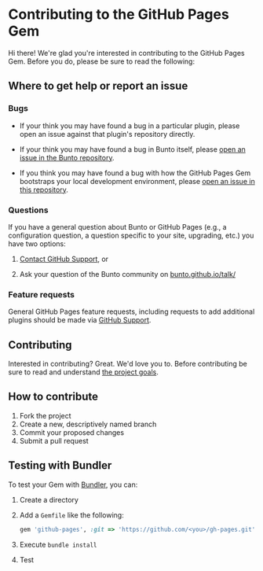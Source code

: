 # Contributing to the GitHub Pages Gem

Hi there! We're glad you're interested in contributing to the GitHub Pages Gem. Before you do, please be sure to read the following:

## Where to get help or report an issue

### Bugs

* If your think you may have found a bug in a particular plugin, please open an issue against that plugin's repository directly.

* If your think you may have found a bug in Bunto itself, please [open an issue in the Bunto repository](https://github.com/bunto/bunto/issues/new).

* If you think you may have found a bug with how the GitHub Pages Gem bootstraps your local development environment, please [open an issue in this repository](https://github.com/bunto/gh-pages/issues/new).

### Questions

If you have a general question about Bunto or GitHub Pages (e.g., a configuration question, a question specific to your site, upgrading, etc.) you have two options:

1. [Contact GitHub Support](https://github.com/contact?form%5Bsubject%5D=GitHub%20Pages%20and%20Bunto), or

2. Ask your question of the Bunto community on [bunto.github.io/talk/](https://bunto.github.io/talk/)

### Feature requests

General GitHub Pages feature requests, including requests to add additional plugins should be made via [GitHub Support](https://github.com/contact?form%5Bsubject%5D=GitHub%20Pages%20Feature%20Request).

## Contributing

Interested in contributing? Great. We'd love you to. Before contributing be sure to read and understand [the project goals](https://github.com/bunto/gh-pages/blob/master/README.md#project-goals).

## How to contribute

1. Fork the project
2. Create a new, descriptively named branch
3. Commit your proposed changes
4. Submit a pull request

## Testing with Bundler

To test your Gem with [Bundler](http://bundler.io), you can:

1. Create a directory
2. Add a `Gemfile` like the following:

    ```ruby
    gem 'github-pages', :git => 'https://github.com/<you>/gh-pages.git', :branch => '<your branch name>', :require => 'gh-pages'
    ```

3. Execute `bundle install`
4. Test
